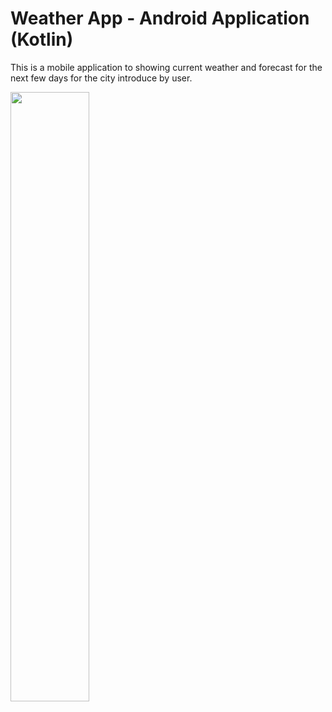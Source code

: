 # Weather App - Android Application (Kotlin)

This is a mobile application to showing current weather and forecast for the next few days for the city introduce by user.

<img src="https://user-images.githubusercontent.com/25122911/46471046-fa3d8800-c7d8-11e8-97b5-b306a8e75a73.png" width="50%" height="50%">
